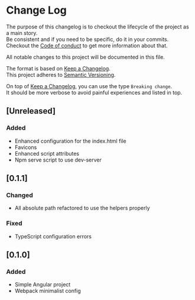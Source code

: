 # Change Log

The purpose of this changelog is to checkout the lifecycle of the project as a main story.  
Be consistent and if you need to be specific, do it in your commits.  
Checkout the [Code of conduct](CODE_OF_CONDUCT.md) to get more information about that.

All notable changes to this project will be documented in this file.

The format is based on [Keep a Changelog](http://keepachangelog.com/).  
This project adheres to [Semantic Versioning](http://semver.org/).

On top of [Keep a Changelog](http://keepachangelog.com/), you can use the type `Breaking change`.  
It should be more verbose to avoid painful experiences and listed in top.

## [Unreleased]
### Added
- Enhanced configuration for the index.html file
- Favicons
- Enhanced script attributes
- Npm serve script to use dev-server

## [0.1.1]
### Changed
- All absolute path refactored to use the helpers properly

### Fixed
- TypeScript configuration errors

## [0.1.0]
### Added
- Simple Angular project
- Webpack minimalist config
